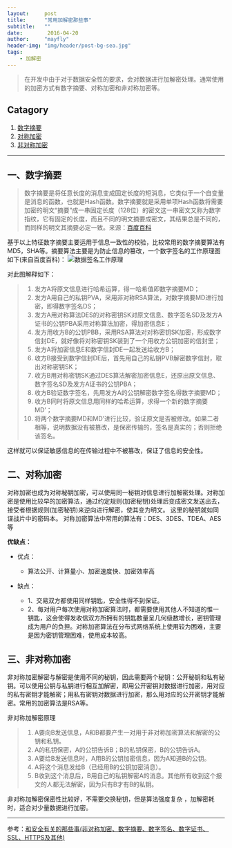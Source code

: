 ```yaml
---
layout:     post
title:      "常用加解密那些事"
subtitle:   ""
date:        2016-04-20
author:     "mayfly"
header-img: "img/header/post-bg-sea.jpg"
tags:
    - 加解密
---
```


> 在开发中由于对于数据安全性的要求，会对数据进行加解密处理。通常使用的加密方式有数字摘要、对称加密和非对称加密等。

## Catagory

1. [数字摘要](#一、数字摘要)
2. [对称加密](#二、对称加密)
3. [非对称加密](#三、非对称加密)

---

 ## 一、数字摘要
>数字摘要是将任意长度的消息变成固定长度的短消息，它类似于一个自变量是消息的函数，也就是Hash函数。数字摘要就是采用单项Hash函数将需要加密的明文“摘要”成一串固定长度（128位）的密文这一串密文又称为数字指纹，它有固定的长度，而且不同的明文摘要成密文，其结果总是不同的，而同样的明文其摘要必定一致。来源：[百度百科](http://baike.baidu.com/view/941329.htm)

基于以上特征数字摘要主要运用于信息一致性的校验，比较常用的数字摘要算法有MD5，SHA等。摘要算法主要是为防止信息的篡改，一个数字签名的工作原理图如下(来自百度百科)：
![数据签名工作原理](http://upload-images.jianshu.io/upload_images/1042709-41371b0b772df85c.png?imageMogr2/auto-orient/strip%7CimageView2/2/w/1240)

对此图解释如下：

>1. 发方A将原文信息进行哈希运算，得一哈希值即数字摘要MD； 
>2. 发方A用自己的私钥PVA，采用非对称RSA算法，对数字摘要MD进行加密，即得数字签名DS； 
>3. 发方A用对称算法DES的对称密钥SK对原文信息、数字签名SD及发方A证书的公钥PBA采用对称算法加密，得加密信息E； 
>4. 发方用收方B的公钥PBB，采用RSA算法对对称密钥SK加密，形成数字信封DE，就好像将对称密钥SK装到了一个用收方公钥加密的信封里； 
>5. 发方A将加密信息E和数字信封DE一起发送给收方B； 
>6.  收方B接受到数字信封DE后，首先用自己的私钥PVB解密数字信封，取出对称密钥SK； 
>7. 收方B用对称密钥SK通过DES算法解密加密信息E，还原出原文信息、数字签名SD及发方A证书的公钥PBA； 
>8. 收方B验证数字签名，先用发方A的公钥解密数字签名得数字摘要MD； 
>9. 收方B同时将原文信息用同样的哈希运算，求得一个新的数字摘要MD’；
>10. 将两个数字摘要MD和MD’进行比较，验证原文是否被修改。如果二者相等，说明数据没有被篡改，是保密传输的，签名是真实的；否则拒绝该签名。

这样就可以保证敏感信息的在传输过程中不被篡改，保证了信息的安全性。

 ## 二、对称加密
对称加密也成为对称秘钥加密，可以使用同一秘钥对信息进行加解密处理。对称加密是使用比较早的加密算法，通过约定规则(加密秘钥)处理后变成密文发送出去，接受者根据规则(加密秘钥)来逆向进行解密，使其变为明文。
这里的秘钥就如同谍战片中的密码本。
对称加密算法中常用的算法有：DES、3DES、TDEA、AES等

**优缺点：**

* 优点：
    * 算法公开、计算量小、加密速度快、加密效率高

* 缺点：
    * 1、交易双方都使用同样钥匙，安全性得不到保证。
    * 2、每对用户每次使用对称加密算法时，都需要使用其他人不知道的惟一钥匙，这会使得发收信双方所拥有的钥匙数量呈几何级数增长，密钥管理成为用户的负担。对称加密算法在分布式网络系统上使用较为困难，主要是因为密钥管理困难，使用成本较高。

 ## 三、非对称加密
非对称加密解密与解密是使用不同的秘钥，因此需要两个秘钥：公开秘钥和私有秘钥。可以使用公钥与私钥进行相互加解密，即用公开密钥对数据进行加密，用对应的私有密钥才能解密；用私有密钥对数据进行加密，那么用对应的公开密钥才能解密。常用的加密算法是RSA等。

非对称加解密原理
>1. A要向B发送信息，A和B都要产生一对用于非对称加密算法和解密的公钥和私钥。
>2. A的私钥保密，A的公钥告诉B；B的私钥保密，B的公钥告诉A。
>3. A要给B发送信息时，A用B的公钥加密信息，因为A知道B的公钥。
>4. A将这个消息发给B（已经用B的公钥加密消息）。
>5. B收到这个消息后，B用自己的私钥解密A的消息。其他所有收到这个报文的人都无法解密，因为只有B才有B的私钥。

非对称加解密保密性比较好，不需要交换秘钥，但是算法强度复杂 ，加解密耗时，适合对少量数据进行加密。


---
参考：[和安全有关的那些事(非对称加密、数字摘要、数字签名、数字证书、SSL、HTTPS及其他)](http://blog.csdn.net/bluishglc/article/details/7585965)